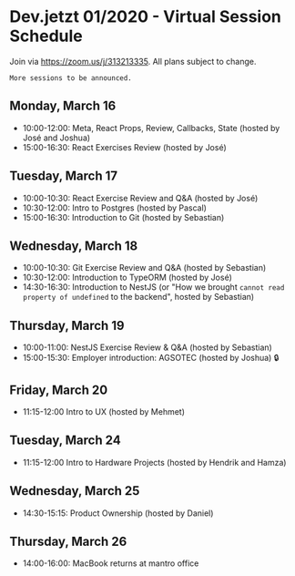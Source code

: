 # Dev.jetzt 01/2020 - Virtual Session Schedule
Join via https://zoom.us/j/313213335. All plans subject to change. 

`More sessions to be announced.`

## Monday, March 16
* 10:00-12:00: Meta, React Props, Review, Callbacks, State (hosted by José and Joshua)
* 15:00-16:30: React Exercises Review (hosted by José)

## Tuesday, March 17
* 10:00-10:30: React Exercise Review and Q&A (hosted by José)
* 10:30-12:00: Intro to Postgres (hosted by Pascal)
* 15:00-16:30: Introduction to Git (hosted by Sebastian)

## Wednesday, March 18
* 10:00-10:30: Git Exercise Review and Q&A (hosted by Sebastian)
* 10:30-12:00: Introduction to TypeORM (hosted by José)
* 14:30-16:30: Introduction to NestJS (or "How we brought `cannot read property of undefined` to the backend", hosted by Sebastian)

## Thursday, March 19
* 10:00-11:00: NestJS Exercise Review & Q&A (hosted by Sebastian)
* 15:00-15:30: Employer introduction: AGSOTEC (hosted by Joshua) 🔒

## Friday, March 20
* 11:15-12:00 Intro to UX (hosted by Mehmet)

## Tuesday, March 24
* 11:15-12:00 Intro to Hardware Projects (hosted by Hendrik and Hamza)

## Wednesday, March 25
* 14:30-15:15: Product Ownership (hosted by Daniel)

## Thursday, March 26
* 14:00-16:00: MacBook returns at mantro office
